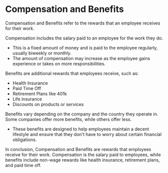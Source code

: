 # Compensation and Benefits

Compensation and Benefits refer to the rewards that an employee receives for their work. 

Compensation includes the salary paid to an employee for the work they do. 
- This is a fixed amount of money and is paid to the employee regularly, usually biweekly or monthly.
- The amount of compensation may increase as the employee gains experience or takes on more responsibilities. 

Benefits are additional rewards that employees receive, such as: 
- Health Insurance
- Paid Time Off 
- Retirement Plans like 401k
- Life insurance 
- Discounts on products or services 

Benefits vary depending on the company and the country they operate in. Some companies offer more benefits, while others offer less. 
- These benefits are designed to help employees maintain a decent lifestyle and ensure that they don't have to worry about certain financial obligations. 

In conclusion, Compensation and Benefits are rewards that employees receive for their work. Compensation is the salary paid to employees, while benefits include non-wage rewards like health insurance, retirement plans, and paid time off.
